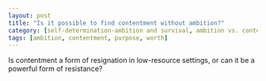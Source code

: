 ```yaml
---
layout: post
title: "Is it possible to find contentment without ambition?"
category: [self-determination-ambition and survival, ambition vs. contentment]
tags: [ambition, contentment, purpose, worth]
---
```


Is contentment a form of resignation in low-resource settings, or can it be a powerful form of resistance?
